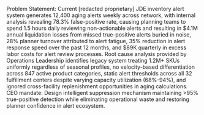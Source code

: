 Problem Statement: Current [redacted proprietary] JDE inventory alert system generates 12,400 aging alerts weekly across network, with internal analysis revealing 78.3% false-positive rate, causing planning teams to spend 1.5 hours daily reviewing non-actionable alerts and resulting in $4.1M annual liquidation losses from missed true-positive alerts buried in noise, 28% planner turnover attributed to alert fatigue, 35% reduction in alert response speed over the past 12 months, and $89K quarterly in excess labor costs for alert review processes. Root cause analysis provided by Operations Leadership identifies legacy system treating 1.2M+ SKUs uniformly regardless of seasonal profiles, no velocity-based differentiation across 847 active product categories, static alert thresholds across all 32 fulfillment centers despite varying capacity utilization (68%-94%), and ignored cross-facility replenishment opportunities in aging calculations. CEO mandate: Design intelligent suppression mechanism maintaining >95% true-positive detection while eliminating operational waste and restoring planner confidence in alert ecosystem.

